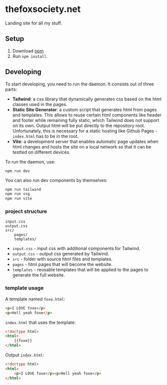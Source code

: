 # thefoxsociety.net

Landing site for all my stuff.

## Setup

1. Download [npm](https://nodejs.org/en/download/)
2. Run `npm install`.

## Developing

To start developing, you need to run the daemon. It consists out of three parts:

- **Tailwind**: a css library that dynamically generates css based on the html classes used in the pages.
- **Static Site Generator**: a custom script that generates html from pages and templates. This allows to reuse certain html components like header and footer while remaining fully static, which Tailwind does not support on its own. Output html will be put directly to the repository root. Unfortunately, this is necessary for a static hosting like Github Pages - `index.html` has to be in the root.
- **Vite**: a development server that enables automatic page updates when html changes and hosts the site on a local network so that it can be testted on different devices.


To run the daemon, use:

```
npm run dev
```

You can also run dev components by themselves:

```bash
npm run tailwind
npm run ssg
npm run vite
```

### project structure

```
input.css
output.css
src/
	pages/
	templates/
```

- `input.css` - input css with additional components for Tailwind.
- `output.css` - output css generated by Tailwind.
- `src` - folder with source html files and templates.
- `pages` - html pages that will become the website.
- `templates` - reusable templates that will be applied to the pages to generate the full website.

### template usage

A template named `foxe.html`:
```html
<p>I LOVE foxe</p>
<p>Hell yeah foxe</p>
```

`index.html` that uses the template:
```html
<!doctype html>
<html>
	{{foxe}}
</html>
```

Output `index.html`:

```html
<!doctype html>
<html>
	<p>I LOVE foxe</p><p>Hell yeah foxe</p>
</html>
```

